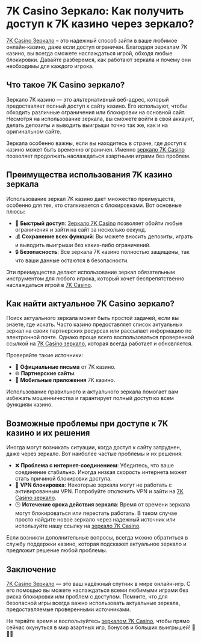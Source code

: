# 7K Casino Зеркало: Как получить доступ к 7K казино через зеркало?

[7K Casino Зеркало](https://brandplay.link/BvQyFShp) – это надежный способ зайти в ваше любимое онлайн-казино, даже если доступ ограничен. Благодаря зеркалам 7K казино, вы всегда сможете наслаждаться игрой, обходя любые блокировки. Давайте разберемся, как работают зеркала и почему они необходимы для каждого игрока.

## Что такое 7K Casino зеркало?

Зеркало 7K казино — это альтернативный веб-адрес, который предоставляет полный доступ к сайту казино. Его используют, чтобы обходить различные ограничения или блокировки на основной сайт. Несмотря на использование зеркала, вы сможете войти в свой аккаунт, делать депозиты и выводить выигрыши точно так же, как и на оригинальном сайте.

Зеркала особенно важны, если вы находитесь в стране, где доступ к казино может быть временно ограничен. Именно [зеркало 7K Casino](https://brandplay.link/BvQyFShp) позволяет продолжать наслаждаться азартными играми без проблем.

## Преимущества использования 7K казино зеркала

Использование зеркал 7K казино дает множество преимуществ, особенно для тех, кто сталкивается с блокировками. Вот основные плюсы:

- 🚀 **Быстрый доступ**: [Зеркало 7K Casino](https://brandplay.link/BvQyFShp) позволяет обойти любые ограничения и зайти на сайт за несколько секунд.
- 💰 **Сохранение всех функций**: Вы можете вносить депозиты, играть и выводить выигрыши без каких-либо ограничений.
- 🔒 **Безопасность**: Все зеркала 7K казино полностью защищены, так что ваши данные остаются в безопасности.

Эти преимущества делают использование зеркал обязательным инструментом для любого игрока, который хочет беспрепятственно наслаждаться игрой в [7K Casino](https://brandplay.link/BvQyFShp).

## Как найти актуальное 7K Casino зеркало?

Поиск актуального зеркала может быть простой задачей, если вы знаете, где искать. Часто казино предоставляет список актуальных зеркал на своих партнерских ресурсах или рассылает информацию по электронной почте. Однако проще всего воспользоваться проверенной ссылкой на [7K Casino зеркало](https://brandplay.link/BvQyFShp), которая всегда работает и обновляется.

Проверяйте такие источники:

- 📧 **Официальные письма** от 7K казино.
- 🌐 **Партнерские сайты**.
- 📲 **Мобильные приложения** 7K казино.

Использование правильного и актуального зеркала помогает вам избежать мошенничества и гарантирует полный доступ ко всем функциям казино.

## Возможные проблемы при доступе к 7K казино и их решения

Иногда могут возникать ситуации, когда доступ к сайту затруднен, даже через зеркало. Вот наиболее частые проблемы и их решения:

- ❌ **Проблема с интернет-соединением**: Убедитесь, что ваше соединение стабильно. Иногда низкая скорость интернета может стать причиной блокировки доступа.
- 🔐 **VPN блокировка**: Некоторые зеркала могут не работать с активированным VPN. Попробуйте отключить VPN и зайти на [7K Casino зеркало](https://brandplay.link/BvQyFShp).
- 🕒 **Истечение срока действия зеркала**: Время от времени зеркала могут блокироваться или перестать работать. В таком случае просто найдите новое зеркало через надежный источник или используйте нашу ссылку на [зеркало 7K Casino](https://brandplay.link/BvQyFShp).

Если возникли дополнительные вопросы, всегда можно обратиться в службу поддержки казино, которая подскажет актуальное зеркало и предложит решение любой проблемы.

## Заключение

[7K Casino Зеркало](https://brandplay.link/BvQyFShp) — это ваш надёжный спутник в мире онлайн-игр. С его помощью вы можете наслаждаться всеми любимыми играми без риска блокировки или проблем с доступом. Помните, что для безопасной игры всегда важно использовать актуальные зеркала, предоставляемые проверенными источниками.

Не теряйте время и воспользуйтесь [зеркалом 7K Casino](https://brandplay.link/BvQyFShp), чтобы прямо сейчас окунуться в мир азартных игр, бонусов и больших выигрышей! 🎰🎲💸

